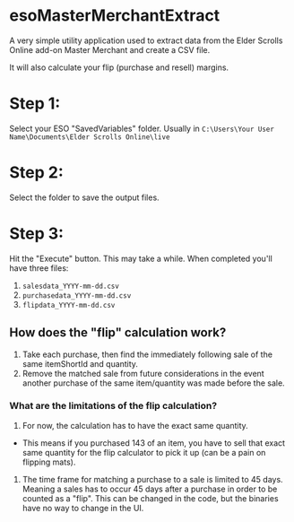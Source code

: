 # esoMasterMerchantExtract
A very simple utility application used to extract data from the Elder Scrolls Online add-on Master Merchant and create a CSV file.

It will also calculate your flip (purchase and resell) margins.
# Step 1:
Select your ESO "SavedVariables" folder. Usually in `C:\Users\Your User Name\Documents\Elder Scrolls Online\live`
# Step 2:
Select the folder to save the output files.
# Step 3:
Hit the "Execute" button.  This may take a while. When completed you'll have three files:
1. `salesdata_YYYY-mm-dd.csv`
1. `purchasedata_YYYY-mm-dd.csv`
1. `flipdata_YYYY-mm-dd.csv`

## How does the "flip" calculation work?
1. Take each purchase, then find the immediately following sale of the same itemShortId and quantity.
1. Remove the matched sale from future considerations in the event another purchase of the same item/quantity was made before the sale.

### What are the limitations of the flip calculation?
1. For now, the calculation has to have the exact same quantity.
  - This means if you purchased 143 of an item, you have to sell that exact same quantity for the flip calculator to pick it up (can be a pain on flipping mats).
1. The time frame for matching a purchase to a sale is limited to 45 days.  Meaning a sales has to occur 45 days after a purchase in order to be counted as a "flip".  This can be changed in the code, but the binaries have no way to change in the UI.
